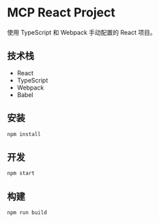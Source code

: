 # MCP React Project

使用 TypeScript 和 Webpack 手动配置的 React 项目。

## 技术栈

- React
- TypeScript
- Webpack
- Babel

## 安装

```bash
npm install
```

## 开发

```bash
npm start
```

## 构建

```bash
npm run build
```
